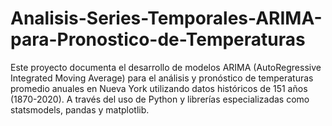 # Analisis-Series-Temporales-ARIMA-para-Pronostico-de-Temperaturas
Este proyecto documenta el desarrollo de modelos ARIMA (AutoRegressive Integrated Moving Average) para el análisis y pronóstico de temperaturas promedio anuales en Nueva York utilizando datos históricos de 151 años (1870-2020). A través del uso de Python y librerías especializadas como statsmodels, pandas y matplotlib.
